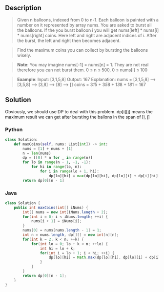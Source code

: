 ## Description
>Given n balloons, indexed from 0 to n-1. Each balloon is painted with a number on it represented by array nums. You are asked to burst all the balloons. If the you burst balloon i you will get nums[left] * nums[i] * nums[right] coins. Here left and right are adjacent indices of i. After the burst, the left and right then becomes adjacent.

>Find the maximum coins you can collect by bursting the balloons wisely.

>**Note**:
You may imagine nums[-1] = nums[n] = 1. They are not real therefore you can not burst them.
0 ≤ n ≤ 500, 0 ≤ nums[i] ≤ 100

>**Example**:
Input: [3,1,5,8]
Output: 167 
Explanation: nums = [3,1,5,8] --> [3,5,8] -->   [3,8]   -->  [8]  --> []
             coins =  3*1*5      +  3*5*8    +  1*3*8      + 1*8*1   = 167

## Solution

Obviously, we should use DP to deal with this problem.
dp[i][j] means the maximum result we can get after bursting the ballons in the span of [i, j]

### Python
```Python
class Solution:
    def maxCoins(self, nums: List[int]) -> int:
        nums = [1] + nums + [1]
        n = len(nums)
        dp = [[0] * n for _ in range(n)]
        for lo in range(n - 1, -1, -1):
            for hi in range(lo, n):
                for i in range(lo + 1, hi):
                    dp[lo][hi] = max(dp[lo][hi], dp[lo][i] + dp[i][hi] + nums[hi] * nums[lo] * nums[i])
        return dp[0][n - 1]
```
### Java
```java
class Solution {
    public int maxCoins(int[] iNums) {
        int[] nums = new int[iNums.length + 2];
        for(int i = 0; i < iNums.length; ++i) {
            nums[i + 1] = iNums[i];
        }
        nums[0] = nums[nums.length - 1] = 1;
        int n = nums.length, dp[][] = new int[n][n];
        for(int k = 2; k < n; ++k) {
            for(int lo = 0; lo + k < n; ++lo) {
                int hi = lo + k;
                for(int i = lo + 1; i < hi; ++i) {
                    dp[lo][hi] = Math.max(dp[lo][hi], dp[lo][i] + dp[i][hi] + nums[i] * nums[lo] * nums[hi]);
                }
            }
        }
        return dp[0][n - 1];
    }
}
```

